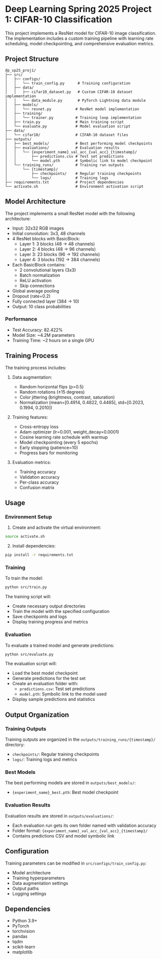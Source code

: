 # Deep Learning Spring 2025 Project 1: CIFAR-10 Classification

This project implements a ResNet model for CIFAR-10 image classification. The implementation includes a custom training pipeline with learning rate scheduling, model checkpointing, and comprehensive evaluation metrics.

## Project Structure

```
dp_sp25_proj1/
├── src/
│   ├── configs/
│   │   └── train_config.py      # Training configuration
│   ├── data/
│   │   ├── cifar10_dataset.py   # Custom CIFAR-10 dataset implementation
│   │   └── data_module.py       # PyTorch Lightning data module
│   ├── models/
│   │   └── resnet.py           # ResNet model implementation
│   ├── training/
│   │   └── trainer.py          # Training loop implementation
│   ├── train.py                # Main training script
│   └── evaluate.py             # Model evaluation script
├── data/
│   └── cifar10/                # CIFAR-10 dataset files
├── outputs/
│   ├── best_models/            # Best performing model checkpoints
│   ├── evaluations/            # Evaluation results
│   │   └── {experiment_name}_val_acc_{val_acc}_{timestamp}/
│   │       ├── predictions.csv # Test set predictions
│   │       └── model.pth       # Symbolic link to model checkpoint
│   └── training_runs/          # Training run outputs
│       └── {timestamp}/
│           ├── checkpoints/    # Regular training checkpoints
│           └── logs/           # Training logs
├── requirements.txt            # Project dependencies
└── activate.sh                 # Environment activation script
```

## Model Architecture

The project implements a small ResNet model with the following architecture:

- Input: 32x32 RGB images
- Initial convolution: 3x3, 48 channels
- 4 ResNet blocks with BasicBlock:
  - Layer 1: 3 blocks (48 → 48 channels)
  - Layer 2: 4 blocks (48 → 96 channels)
  - Layer 3: 23 blocks (96 → 192 channels)
  - Layer 4: 3 blocks (192 → 384 channels)
- Each BasicBlock contains:
  - 2 convolutional layers (3x3)
  - Batch normalization
  - ReLU activation
  - Skip connections
- Global average pooling
- Dropout (rate=0.2)
- Fully connected layer (384 → 10)
- Output: 10 class probabilities

### Performance
- Test Accuracy: 82.422%
- Model Size: ~4.2M parameters
- Training Time: ~2 hours on a single GPU

## Training Process

The training process includes:

1. Data augmentation:
   - Random horizontal flips (p=0.5)
   - Random rotations (±15 degrees)
   - Color jittering (brightness, contrast, saturation)
   - Normalization (mean=[0.4914, 0.4822, 0.4465], std=[0.2023, 0.1994, 0.2010])

2. Training features:
   - Cross-entropy loss
   - Adam optimizer (lr=0.001, weight_decay=0.0001)
   - Cosine learning rate schedule with warmup
   - Model checkpointing (every 5 epochs)
   - Early stopping (patience=10)
   - Progress bars for monitoring

3. Evaluation metrics:
   - Training accuracy
   - Validation accuracy
   - Per-class accuracy
   - Confusion matrix

## Usage

### Environment Setup

1. Create and activate the virtual environment:
```bash
source activate.sh
```

2. Install dependencies:
```bash
pip install -r requirements.txt
```

### Training

To train the model:
```bash
python src/train.py
```

The training script will:
- Create necessary output directories
- Train the model with the specified configuration
- Save checkpoints and logs
- Display training progress and metrics

### Evaluation

To evaluate a trained model and generate predictions:
```bash
python src/evaluate.py
```

The evaluation script will:
- Load the best model checkpoint
- Generate predictions for the test set
- Create an evaluation folder with:
  - `predictions.csv`: Test set predictions
  - `model.pth`: Symbolic link to the model used
- Display sample predictions and statistics

## Output Organization

### Training Outputs

Training outputs are organized in the `outputs/training_runs/{timestamp}/` directory:
- `checkpoints/`: Regular training checkpoints
- `logs/`: Training logs and metrics

### Best Models

The best performing models are stored in `outputs/best_models/`:
- `{experiment_name}_best.pth`: Best model checkpoint

### Evaluation Results

Evaluation results are stored in `outputs/evaluations/`:
- Each evaluation run gets its own folder named with validation accuracy
- Folder format: `{experiment_name}_val_acc_{val_acc}_{timestamp}/`
- Contains predictions CSV and model symbolic link

## Configuration

Training parameters can be modified in `src/configs/train_config.py`:
- Model architecture
- Training hyperparameters
- Data augmentation settings
- Output paths
- Logging settings

## Dependencies

- Python 3.9+
- PyTorch
- torchvision
- pandas
- tqdm
- scikit-learn
- matplotlib
